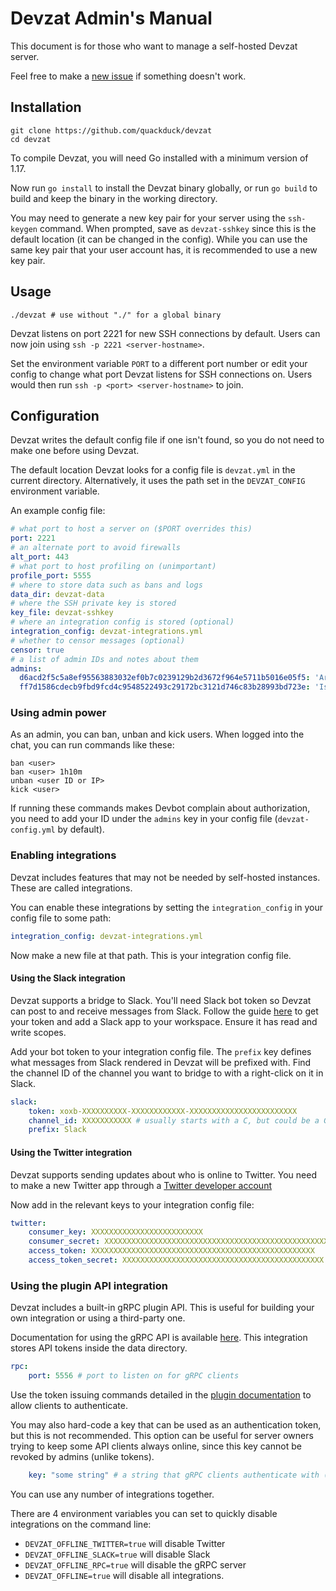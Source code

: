 # Devzat Admin's Manual

This document is for those who want to manage a self-hosted Devzat server.

Feel free to make a [new issue](https://github.com/quackduck/devzat/issues) if something doesn't work.

## Installation
```shell
git clone https://github.com/quackduck/devzat
cd devzat
```
To compile Devzat, you will need Go installed with a minimum version of 1.17.

Now run `go install` to install the Devzat binary globally, or run `go build` to build and keep the binary in the working directory.

You may need to generate a new key pair for your server using the `ssh-keygen` command. When prompted, save as `devzat-sshkey` since this is the default location (it can be changed in the config).
While you can use the same key pair that your user account has, it is recommended to use a new key pair.

## Usage

```shell
./devzat # use without "./" for a global binary
```

Devzat listens on port 2221 for new SSH connections by default. Users can now join using `ssh -p 2221 <server-hostname>`.

Set the environment variable `PORT` to a different port number or edit your config to change what port Devzat listens for SSH connections on. Users would then run `ssh -p <port> <server-hostname>` to join.

## Configuration

Devzat writes the default config file if one isn't found, so you do not need to make one before using Devzat. 

The default location Devzat looks for a config file is `devzat.yml` in the current directory. Alternatively, it uses the path set in the `DEVZAT_CONFIG` environment variable.

An example config file:
```yaml
# what port to host a server on ($PORT overrides this)
port: 2221
# an alternate port to avoid firewalls
alt_port: 443
# what port to host profiling on (unimportant)
profile_port: 5555
# where to store data such as bans and logs
data_dir: devzat-data
# where the SSH private key is stored
key_file: devzat-sshkey
# where an integration config is stored (optional)
integration_config: devzat-integrations.yml
# whether to censor messages (optional)
censor: true
# a list of admin IDs and notes about them
admins:
  d6acd2f5c5a8ef95563883032ef0b7c0239129b2d3672f964e5711b5016e05f5: 'Arkaeriit: github.com/Arkaeriit'
  ff7d1586cdecb9fbd9fcd4c9548522493c29172bc3121d746c83b28993bd723e: 'Ishan Goel: quackduck'
```

### Using admin power

As an admin, you can ban, unban and kick users. When logged into the chat, you can run commands like these:
```shell
ban <user>
ban <user> 1h10m
unban <user ID or IP>
kick <user>
```

If running these commands makes Devbot complain about authorization, you need to add your ID under the `admins` key in your config file (`devzat-config.yml` by default).


### Enabling integrations

Devzat includes features that may not be needed by self-hosted instances. These are called integrations.

You can enable these integrations by setting the `integration_config` in your config file to some path:

```yaml
integration_config: devzat-integrations.yml
```
Now make a new file at that path. This is your integration config file.

#### Using the Slack integration

Devzat supports a bridge to Slack. You'll need Slack bot token so Devzat can post to and receive messages from Slack. Follow the guide [here](https://api.slack.com/authentication/basics) to get your token and add a Slack app to your workspace. Ensure it has read and write scopes.

Add your bot token to your integration config file. The `prefix` key defines what messages from Slack rendered in Devzat will be prefixed with. Find the channel ID of the channel you want to bridge to with a right-click on it in Slack.

```yaml
slack:
    token: xoxb-XXXXXXXXXX-XXXXXXXXXXXX-XXXXXXXXXXXXXXXXXXXXXXXX
    channel_id: XXXXXXXXXXX # usually starts with a C, but could be a G or D
    prefix: Slack
```

#### Using the Twitter integration

Devzat supports sending updates about who is online to Twitter. You need to make a new Twitter app through a [Twitter developer account](https://developer.twitter.com/en/apply/user)

Now add in the relevant keys to your integration config file:
```yaml
twitter:
    consumer_key: XXXXXXXXXXXXXXXXXXXXXXXXX
    consumer_secret: XXXXXXXXXXXXXXXXXXXXXXXXXXXXXXXXXXXXXXXXXXXXXXXXXX
    access_token: XXXXXXXXXXXXXXXXXXXXXXXXXXXXXXXXXXXXXXXXXXXXXXXXXX
    access_token_secret: XXXXXXXXXXXXXXXXXXXXXXXXXXXXXXXXXXXXXXXXXXXXX
```

### Using the plugin API integration

Devzat includes a built-in gRPC plugin API. This is useful for building your own integration or using a third-party one.

Documentation for using the gRPC API is available [here](plugin/README.md). This integration stores API tokens inside the data directory.

```yaml
rpc:
    port: 5556 # port to listen on for gRPC clients
```

Use the token issuing commands detailed in the [plugin documentation](plugin/README.md) to allow clients to authenticate.

You may also hard-code a key that can be used as an authentication token, but this is not recommended. This option can be useful for server owners trying to keep some API clients always online, since this key cannot be revoked by admins (unlike tokens).

```yaml
    key: "some string" # a string that gRPC clients authenticate with (optional)
```

You can use any number of integrations together.

There are 4 environment variables you can set to quickly disable integrations on the command line:
* `DEVZAT_OFFLINE_TWITTER=true` will disable Twitter
* `DEVZAT_OFFLINE_SLACK=true` will disable Slack
* `DEVZAT_OFFLINE_RPC=true` will disable the gRPC server
* `DEVZAT_OFFLINE=true` will disable all integrations.
